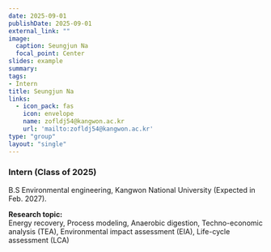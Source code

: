 ```yaml
---
date: 2025-09-01
publishDate: 2025-09-01
external_link: ""
image:
  caption: Seungjun Na
  focal_point: Center
slides: example
summary:
tags:
- Intern
title: Seungjun Na
links:
  - icon_pack: fas
    icon: envelope
    name: zofldj54@kangwon.ac.kr
    url: 'mailto:zofldj54@kangwon.ac.kr'
type: "group"
layout: "single"
---
```


### Intern (Class of 2025) ###
B.S Environmental engineering, Kangwon National University (Expected in Feb. 2027).

**Research topic:**
<br>
Energy recovery, Process modeling, Anaerobic digestion, Techno-economic analysis (TEA), Environmental impact assessment (EIA), Life-cycle assessment (LCA)

